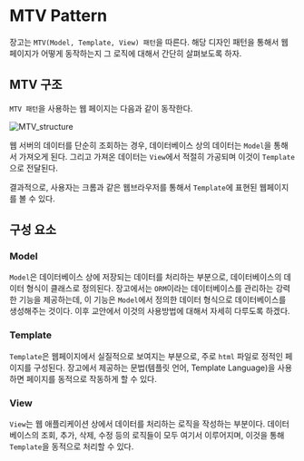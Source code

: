 MTV Pattern
===

장고는 `MTV(Model, Template, View) 패턴`을 따른다. 해당 디자인 패턴을 통해서 웹 페이지가 어떻게 동작하는지 그 로직에 대해서 간단히 살펴보도록 하자.

MTV 구조
---
`MTV 패턴`을 사용하는 웹 페이지는 다음과 같이 동작한다.

![MTV_structure](image/MTV_structure.png)

웹 서버의 데이터를 단순히 조회하는 경우, 데이터베이스 상의 데이터는 `Model`을 통해서 가져오게 된다. 그리고 가져온 데이터는 `View`에서 적절히 가공되며 이것이 `Template`으로 전달된다.

결과적으로, 사용자는 크롬과 같은 웹브라우저를 통해서 `Template`에 표현된 웹페이지를 볼 수 있다.

구성 요소
---

### Model
`Model`은 데이터베이스 상에 저장되는 데이터를 처리하는 부분으로, 데이터베이스의 데이터 형식이 클래스로 정의된다. 장고에서는 `ORM`이라는 데이터베이스를 관리하는 강력한 기능을 제공하는데, 이 기능은 `Model`에서 정의한 데이터 형식으로 데이터베이스를 생성해주는 것이다. 이후 교안에서 이것의 사용방법에 대해서 자세히 다루도록 하겠다.

### Template
`Template`은 웹페이지에서 실질적으로 보여지는 부분으로, 주로 `html` 파일로 정적인 페이지를 구성된다. 장고에서 제공하는 문법(템플릿 언어, Template Language)을 사용하면 페이지를 동적으로 작동하게 할 수 있다.

### View
`View`는 웹 애플리케이션 상에서 데이터를 처리하는 로직을 작성하는 부분이다. 데이터베이스의 조회, 추가, 삭제, 수정 등의 로직들이 모두 여기서 이루어지며, 이것을 통해 `Template`을 동적으로 처리할 수 있다.
